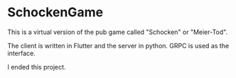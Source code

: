 # SchockenGame

This is a virtual version of the pub game called "Schocken" or "Meier-Tod".

The client is written in Flutter and the server in python. GRPC is used as the interface.

I ended this project.
